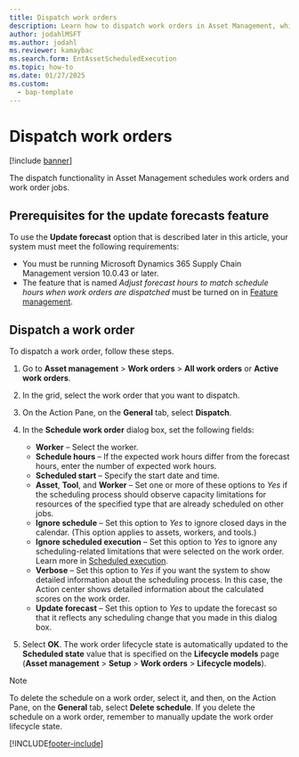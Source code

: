 ```yaml
---
title: Dispatch work orders
description: Learn how to dispatch work orders in Asset Management, which schedules work orders and work order jobs.
author: jodahlMSFT
ms.author: jodahl
ms.reviewer: kamaybac
ms.search.form: EntAssetScheduledExecution 
ms.topic: how-to
ms.date: 01/27/2025
ms.custom: 
  - bap-template
---
```


# Dispatch work orders

[!include [banner](../../includes/banner.md)]

The dispatch functionality in Asset Management schedules work orders and work order jobs.

## Prerequisites for the update forecasts feature

To use the **Update forecast** option that is described later in this article, your system must meet the following requirements:

- You must be running Microsoft Dynamics 365 Supply Chain Management version 10.0.43 or later.
- The feature that is named *Adjust forecast hours to match schedule hours when work orders are dispatched* must be turned on in [Feature management](../../../fin-ops-core/fin-ops/get-started/feature-management/feature-management-overview.md).

## Dispatch a work order

To dispatch a work order, follow these steps.

1. Go to **Asset management** \> **Work orders** \> **All work orders** or **Active work orders**.
1. In the grid, select the work order that you want to dispatch.
1. On the Action Pane, on the **General** tab, select **Dispatch**.
1. In the **Schedule work order** dialog box, set the following fields:

    - **Worker** – Select the worker.
    - **Schedule hours** – If the expected work hours differ from the forecast hours, enter the number of expected work hours.
    - **Scheduled start** – Specify the start date and time.
    - **Asset**, **Tool**, and **Worker** – Set one or more of these options to *Yes* if the scheduling process should observe capacity limitations for resources of the specified type that are already scheduled on other jobs.
    - **Ignore schedule** – Set this option to *Yes* to ignore closed days in the calendar. (This option applies to assets, workers, and tools.)
    - **Ignore scheduled execution** – Set this option to *Yes* to ignore any scheduling-related limitations that were selected on the work order. Learn more in [Scheduled execution](../setup-for-work-orders/scheduled-execution.md).
    - **Verbose** – Set this option to *Yes* if you want the system to show detailed information about the scheduling process. In this case, the Action center shows detailed information about the calculated scores on the work order.
    - **Update forecast** – Set this option to *Yes* to update the forecast so that it reflects any scheduling change that you made in this dialog box.

1. Select **OK**. The work order lifecycle state is automatically updated to the **Scheduled state** value that is specified on the **Lifecycle models** page (**Asset management** \> **Setup** \> **Work orders** \> **Lifecycle models**).

> [!NOTE]
> To delete the schedule on a work order, select it, and then, on the Action Pane, on the **General** tab, select **Delete schedule**. If you delete the schedule on a work order, remember to manually update the work order lifecycle state.

[!INCLUDE[footer-include](../../../includes/footer-banner.md)]
